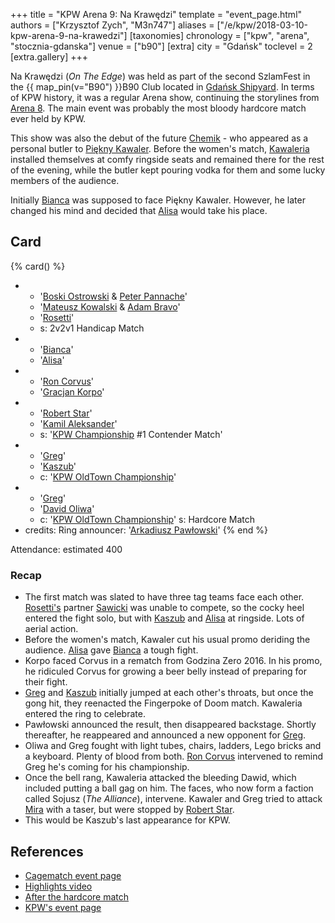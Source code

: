 +++
title = "KPW Arena 9: Na Krawędzi"
template = "event_page.html"
authors = ["Krzysztof Zych", "M3n747"]
aliases = ["/e/kpw/2018-03-10-kpw-arena-9-na-krawedzi"]
[taxonomies]
chronology = ["kpw", "arena", "stocznia-gdanska"]
venue = ["b90"]
[extra]
city = "Gdańsk"
toclevel = 2
[extra.gallery]
+++

Na Krawędzi (_On The Edge_) was held as part of the second SzlamFest in the {{ map_pin(v="B90") }}B90 Club located in [Gdańsk Shipyard](@/v/stocznia-gdanska.md). In terms of KPW history, it was a regular Arena show, continuing the storylines from [Arena 8](@/e/kpw/2017-11-18-kpw-arena-8.md). The main event was probably the most bloody hardcore match ever held by KPW.

This show was also the debut of the future [Chemik](@/w/chemik.md) - who appeared as a personal butler to [Piękny Kawaler](@/w/piekny-kawaler.md). Before the women's match, [Kawaleria](@/tt/kawaleria.md) installed themselves at comfy ringside seats and remained there for the rest of the evening, while the butler kept pouring vodka for them and some lucky members of the audience.

Initially [Bianca](@/w/bianca.md) was supposed to face Piękny Kawaler. However, he later changed his mind and decided that [Alisa](@/w/alisa.md) would take his place.

## Card

{% card() %}
- - '[Boski Ostrowski](@/w/ostrowski.md) & [Peter Pannache](@/w/peter-pannache.md)'
  - '[Mateusz Kowalski](@/w/mateusz-kakareko.md) & [Adam Bravo](@/w/adam-bravo.md)'
  - '[Rosetti](@/w/rosetti.md)'
  - s: 2v2v1 Handicap Match
- - '[Bianca](@/w/bianca.md)'
  - '[Alisa](@/w/alisa.md)'
- - '[Ron Corvus](@/w/ron-corvus.md)'
  - '[Gracjan Korpo](@/w/gracjan-korpo.md)'
- - '[Robert Star](@/w/robert-star.md)'
  - '[Kamil Aleksander](@/w/kamil-aleksander.md)'
  - s: '[KPW Championship](@/c/kpw-championship.md) #1 Contender Match'
- - '[Greg](@/w/greg.md)'
  - '[Kaszub](@/w/kaszub.md)'
  - c: '[KPW OldTown Championship](@/c/kpw-old-town-championship.md)'
- - '[Greg](@/w/greg.md)'
  - '[David Oliwa](@/w/david-oliwa.md)'
  - c: '[KPW OldTown Championship](@/c/kpw-old-town-championship.md)'
    s: Hardcore Match
- credits:
    Ring announcer: '[Arkadiusz Pawłowski](@/w/pan-pawlowski.md)'
{% end %}

Attendance: estimated 400

### Recap

* The first match was slated to have three tag teams face each other. [Rosetti's](@/w/rosetti.md) partner [Sawicki](@/w/sawicki.md) was unable to compete, so the cocky heel entered the fight solo, but with [Kaszub](@/w/kaszub.md) and [Alisa](@/w/alisa.md) at ringside. Lots of aerial action.
* Before the women's match, Kawaler cut his usual promo deriding the audience. [Alisa](@/w/alisa.md) gave [Bianca](@/w/bianca.md) a tough fight.
* Korpo faced Corvus in a rematch from Godzina Zero 2016. In his promo, he ridiculed Corvus for growing a beer belly instead of preparing for their fight.
* [Greg](@/w/greg.md) and [Kaszub](@/w/kaszub.md) initially jumped at each other's throats, but once the gong hit, they reenacted the Fingerpoke of Doom match. Kawaleria entered the ring to celebrate.
* Pawłowski announced the result, then disappeared backstage. Shortly thereafter, he reappeared and announced a new opponent for [Greg](@/w/greg.md).
* Oliwa and Greg fought with light tubes, chairs, ladders, Lego bricks and a keyboard. Plenty of blood from both. [Ron Corvus](@/w/ron-corvus.md) intervened to remind Greg he's coming for his championship.
* Once the bell rang, Kawaleria attacked the bleeding Dawid, which included putting a ball gag on him. The faces, who now form a faction called Sojusz (_The Alliance_), intervene. Kawaler and Greg tried to attack [Mira](@/w/mira.md) with a taser, but were stopped by [Robert Star](@/w/robert-star.md).
* This would be Kaszub's last appearance for KPW.

## References

* [Cagematch event page](https://www.cagematch.net/?id=1&nr=188307)
* [Highlights video](https://www.youtube.com/watch?v=SnHPCkTeOdg)
* [After the hardcore match](https://www.youtube.com/watch?v=CmCESeZpn_w)
* [KPW's event page](https://kpwrestling.pl/events/kpw-arena-9/)
